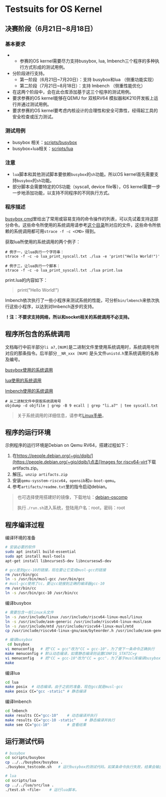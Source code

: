 # Testsuits for OS Kernel

## 决赛阶段（6月21日~8月18日）

### 基本要求

- - 参赛的OS kernel需要尽力支持busybox, lua, lmbench三个程序的多种执行方式形成的测试用例。
- 分阶段进行支持。
  - 第一阶段（6月21日~7月20日）：支持 busybox和lua （侧重功能实现）
  - 第二阶段（7月21日~8月18日）：支持 lmbench （侧重性能优化）
- 在这两个阶段中，会在此仓库添加基于这三个程序的测试用例。
- 要求参赛的OS kernel能够在QEMU for 双核RV64 模拟器和K210开发板上运行并通过测试用例。
- 要求参赛的OS kernel要考虑内核设计的合理性和安全可靠性，经得起工具的安全检查或压力测试。

### 测试用例

- busybox 相关：[scripts/busybox](scripts/busybox)
- busybox+lua相关：[scripts/lua](scripts/lua)

### 注意

- `lua`脚本和其他测试脚本要依赖`busybox`的`sh`功能。所以OS kernel首先需要支持`busybox`的`sh`功能。
- 部分脚本会需要特定的OS功能（syscall, device file等），OS kernel需要一步一步地添加功能，以支持不同程序的不同执行方式。

###  程序描述

[busybox cmd](scripts/busybox/busybox_cmd.txt)里给出了常用或容易支持的命令操作的列表，可以先试着支持这部分命令。这些命令所使用的系统调用请参考[这个目录](docs/busybox_cmd_syscalls)所对应的文件，这些命令所依赖的系统调用都可用`strace -f -c <CMD>`  得到。

获取lua所使用的系统调用的两个例子：

```
# 例子一，让lua执行一个字符串：
strace -f -c -o lua_print_syscall.txt ./lua -e 'print("Hello World!")'

# 例子二，让lua执行一个脚本：
strace -f -c -o lua_print_syscall.txt ./lua print.lua
```

print.lua的内容如下：

> print("Hello World!")

lmbench依次执行了一些小程序来测试系统的性能，可分析`bin/lmbench`来依次执行这些小程序，以达到对lmbench逐步的支持。

**！注：不要求支持网络，所以和socket相关的系统调用不必支持。**

## 程序所包含的系统调用
文档每行中前半部分`li a7,[NUM]`是二进制文件里使用系统调用时，系统调用号所对应的那条指令。后半部分`__NR_xxx [NUM]` 是头文件`unistd.h`里系统调用的名称及编号。

[busybox使用的系统调用](docs/busybox_musl_static_syscall.txt)

[lua使用的系统调用](docs/lua_musl_static_syscalls.txt)

[lmbench使用的系统调用](docs/lmbench_libc_syscall.txt)

```
# 从二进制文件中获取系统调用号
objdump -d objfile | grep -B 9 ecall | grep "li.a7" | tee syscall.txt
```

> 关于系统调用的详细信息，请参考[Linux手册](https://man7.org/linux/man-pages/man2/syscalls.2.html)。

## 程序的运行环境
示例程序的运行环境是Debian on Qemu RV64，搭建过程如下：

1. 在[https://people.debian.org/~gio/dqib/](https://people.debian.org/~gio/dqib/)点击[Images for riscv64-virt](https://gitlab.com/api/v4/projects/giomasce%2Fdqib/jobs/artifacts/master/download?job=convert_riscv64-virt)下载artifacts.zip。
2. 解压。`unzip artifacts.zip`
3. 安装`qemu-sysstem-riscv64`，`opensib`和`u-boot-qemu`。
4. 参考`artifacts/readme.txt`里的指令启动debian。

> 也可选择使用搭建好的镜像，下载地址：[debian-oscomp](https://cloud.tsinghua.edu.cn/f/1ffc4bc9149645a896ea/?dl=1)
>
> 执行`./run.sh`进入系统，登陆用户名：root，密码：root

## 程序编译过程

编译环境的准备

```bash
# 安装必要的软件
sudo apt install build-essential
sudo apt install musl-tools
apt-get install libncurses5-dev libncursesw5-dev

# gcc是到gcc-10的链接，现在要让它变成musl-gcc的链接
rm /usr/bin/gcc	
ln -s /usr/bin/musl-gcc /usr/bin/gcc
# musl-gcc使用了cc，要让cc链接到正确的编译器gcc-10
rm /usr/bin/cc	
ln -s /usr/bin/gcc-10 /usr/bin/cc
```

编译busybox

```bash
# 需要包含一些linux头文件
ln -s /usr/include/linux /usr/include/riscv64-linux-musl/linux
ln -s /usr/include/asm-generic /usr/include/riscv64-linux-musl/asm
ln -s /usr/include/mtd /usr/include/riscv64-linux-musl/mtd
cp /usr/include/riscv64-linux-gnu/asm/byteorder.h /usr/include/asm-generic

# 编译busybox
 cd busybox
vi menuconfig	# 把"CC = gcc"改为"CC = gcc-10"，为了使下一条命令正确执行
make menuconfig	# 默认动态编译，如需静态编译则设置CONFIG_STATIC=y
vi menuconfig	# 把"CC = gcc-10"改为"CC = gcc"，为了基于musl库编译busybox
make
```

编译lua

```bash
cd lua
make posix	# 动态编译。由于之前的准备，现在gcc就是musl-gcc
make posix CC="gcc -static"	# 静态编译
```

编译lmbench

```bash
cd lmbench
make results CC="gcc-10"	# 动态编译并执行
make results CC="gcc-10 -static"	# 静态编译并执行
make see CC="gcc-10"		# 查看结果
```

## 运行测试代码

```bash
# busybox
cd scripts/busybox
cp ../../busybox/busybox .
./busybox_testcode.sh	# 运行busybox的测试代码。如某条命令执行失败，结果会输出到文件result.txt

# lua
cd scripts/lua
cp ../../lua/src/lua .
./test.sh <file>	# 运行lua脚本。
```


